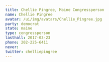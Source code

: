 ```yaml
---
title: Chellie Pingree, Maine Congressperson
name: Chellie Pingree
avatar: /ui/img/avatars/Chellie_Pingree.jpg
party: democrat
state: maine
type: congressperson
lasthall: 2017-03-23
phone: 202-225-6411
never: 
twitter: chelliepingree
---
```

